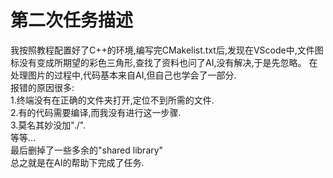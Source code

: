 # 第二次任务描述
我按照教程配置好了C++的环境,编写完CMakelist.txt后,发现在VScode中,文件图标没有变成所期望的彩色三角形,查找了资料也问了AI,没有解决,于是先忽略。 
在处理图片的过程中,代码基本来自AI,但自己也学会了一部分.  
报错的原因很多:  
1.终端没有在正确的文件夹打开,定位不到所需的文件.  
2.有的代码需要编译,而我没有进行这一步骤.  
3.莫名其妙没加"./".  
等等...  
最后删掉了一些多余的"shared library"  
总之就是在AI的帮助下完成了任务.
